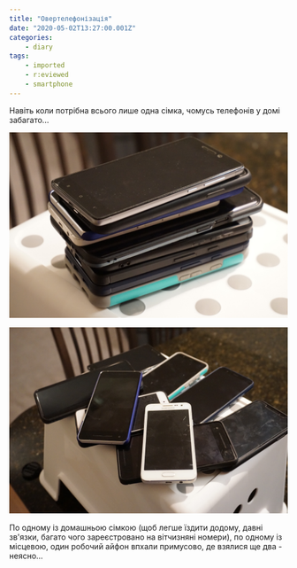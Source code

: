```yaml
---
title: "Овертелефонізація"
date: "2020-05-02T13:27:00.001Z"
categories:
    - diary
tags:
    - imported
    - r:eviewed
    - smartphone
---
```


Навіть коли потрібна всього лише одна сімка, чомусь телефонів у домі забагато...
<!--more-->
[![](thumb_00.jpg)](thumb_00.jpg)

[![](thumb_01.jpg)](thumb_01.jpg)

По одному із домашньою сімкою (щоб легше їздити додому, давні зв'язки, багато чого зареєстровано на вітчизняні номери), по одному із місцевою, один робочий айфон впхали примусово, де взялися ще два \- неясно...
